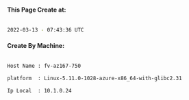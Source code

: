 
   
#### This Page Create at:

```bash

2022-03-13 - 07:43:36 UTC

```

#### Create By Machine:

```bash

Host Name : fv-az167-750

platform  : Linux-5.11.0-1028-azure-x86_64-with-glibc2.31

Ip Local  : 10.1.0.24

```


